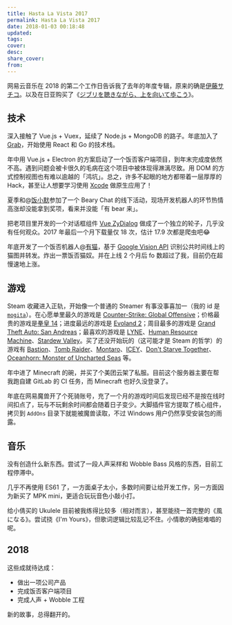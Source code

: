 ```yaml
---
title: Hasta La Vista 2017
permalink: Hasta La Vista 2017
date: 2018-01-03 00:18:48
updated:
tags:
cover:
desc:
share_cover:
from:
---
```




网易云音乐在 2018 的第二个工作日告诉我了去年的年度专辑，原来的确是[伊藤サチコ](http://music.163.com/artist?id=16605)。以及在日亚购买了《[ジブリを聴きながら、上を向いて歩こう](https://www.amazon.co.jp/gp/product/B0056YEEL6/ref=oh_aui_detailpage_o00_s00?ie=UTF8&psc=1)》。

## 技术

深入接触了 Vue.js + Vuex，延续了 Node.js + MongoDB 的路子。年底加入了 [Grab](https://www.grab.com)，开始使用 React 和 Go 的技术栈。

年中用 Vue.js + Electron 的方案启动了一个饭否客户端项目，到年末完成度依然不高。遇到问题会被卡很久的毛病在这个项目中被体现得淋漓尽致。用 DOM 的方式控制视图也有难以逾越的「鸿坑」。总之，许多不起眼的地方都带着一层厚厚的 Hack，甚至让人想要学习使用 [Xcode](better-xcode-2018.jpg) 做原生应用了！

夏季和@[饭小默](https://github.com/LitoMore)参加了一个 Beary Chat 的线下活动，现场开发机器人的环节热情高涨却没能拿到奖项，看来并没能「有 bear 来」。

把老项目里开发的一个对话框组件 [Vue ZyDialog](https://github.com/mogita/vue-zydialog) 做成了一个独立的轮子，几乎没有任何观众。2017 年最后一个月下载量仅 18 次，估计 17.9 次都是爬虫吧😂

年底开发了一个饭否机器人@[有猫](https://fanfou.com/yocat)，基于 [Google Vision API](https://cloud.google.com/vision/) 识别公共时间线上的猫图并转发。炸出一票饭否猫奴。并在上线 2 个月后 fo 数超过了我，目前仍在超慢速地上涨。

## 游戏

Steam 收藏进入正轨，开始像一个普通的 Steamer 有事没事喜加一（我的 id 是 [`mogita`](http://steamcommunity.com/id/mogita/)）。在心愿单里最久的游戏是 [Counter-Strike: Global Offensive](http://store.steampowered.com/app/730/CounterStrike_Global_Offensive/)；价格最贵的游戏是[拳皇 14](http://store.steampowered.com/app/571260/THE_KING_OF_FIGHTERS_XIV_STEAM_EDITION/)；进度最远的游戏是 [Evoland 2](http://store.steampowered.com/app/359310/Evoland_2/)；周目最多的游戏是 [Grand Theft Auto: San Andreas](http://store.steampowered.com/app/12120/Grand_Theft_Auto_San_Andreas/)；最喜欢的游戏是 [LYNE](http://store.steampowered.com/app/266010/LYNE/)、[Human Resource Machine](http://store.steampowered.com/app/375820/Human_Resource_Machine/)、[Stardew Valley](http://store.steampowered.com/app/413150/Stardew_Valley/)。买了还没开始玩的（这可能才是 Steam 的哲学）的游戏有 [Bastion](http://store.steampowered.com/app/107100/Bastion/)、[Tomb Raider](http://store.steampowered.com/app/203160/Tomb_Raider/)、[Montaro](http://store.steampowered.com/app/495890/Montaro/)、[ICEY](http://store.steampowered.com/app/553640/ICEY/)、[Don't Starve Together](http://store.steampowered.com/app/322330/Dont_Starve_Together/)、[Oceanhorn: Monster of Uncharted Seas](http://store.steampowered.com/app/339200/Oceanhorn_Monster_of_Uncharted_Seas/) 等。

年中进了 Minecraft 的碗，并买了个美团云架了私服。目前这个服务器主要在帮我跑自建 GitLab 的 CI 任务，而 Minecraft 也好久没登录了。

年底在网易魔兽开了个死骑账号，充了一个月的游戏时间后发现已经不是按在线时间扣点了，玩与不玩剩余时间都会随着日子变少。大脚插件官方提取了核心组件，拷贝到 `AddOns` 目录下就能被魔兽读取，不过 Windows 用户仍然享受安装包的雨露。

## 音乐

没有创造什么新东西。尝试了一段人声采样和 Wobble Bass 风格的东西，目前工程停滞中。

几乎不再使用 ES61 了，一方面桌子太小，多数时间要让给开发工作，另一方面因为新买了 MPK mini，更适合玩玩音色小敲小打。

给小倩买的 Ukulele 目前被我练得比较多（相对而言），甚至能挠一首完整的《風になる》。尝试挠《I'm Yours》，但歌词逻辑比较乱记不住。小情歌的确挺难唱的呢。

## 2018

这些成就待达成：

- 做出一项公司产品
- 完成饭否客户端项目
- 完成人声 + Wobble 工程

新的故事，总得翻开的。